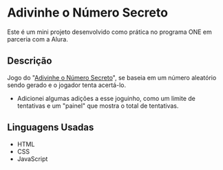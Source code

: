 # Adivinhe o Número Secreto
Este é um mini projeto desenvolvido como prática no programa ONE em parceria com a Alura.
## Descrição
Jogo do "[Adivinhe o Número Secreto](alura-adivinha-numero-le2qudz68-mesguels-projects.vercel.app)", se baseia em um número aleatório sendo gerado e o jogador tenta acertá-lo.
+ Adicionei algumas adições a esse joguinho, como um limite de tentativas e um "painel" que mostra o total de tentativas.
## Linguagens Usadas
+ HTML
+ CSS
+ JavaScript

